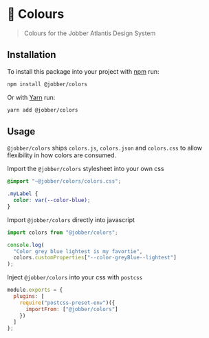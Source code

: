 # 🔱 Colours

> Colours for the Jobber Atlantis Design System

## Installation

To install this package into your project with [npm](https://www.npmjs.com/)
run:

```sh
npm install @jobber/colors
```

Or with [Yarn](https://yarnpkg.com/en/) run:

```sh
yarn add @jobber/colors
```

## Usage

`@jobber/colors` ships `colors.js`, `colors.json` and `colors.css` to allow
flexibility in how colors are consumed.

Import the `@jobber/colors` stylesheet into your own css

```css
@import "~@jobber/colors/colors.css";

.myLabel {
  color: var(--color-blue);
}
```

Import `@jobber/colors` directly into javascript

```js
import colors from "@jobber/colors";

console.log(
  "Color grey blue lightest is my favortie",
  colors.customProperties["--color-greyBlue--lightest"]
);
```

Inject `@jobber/colors` into your css with `postcss`

```js
module.exports = {
  plugins: [
    require("postcss-preset-env")({
      importFrom: ["@jobber/colors"]
    })
  ]
};
```
